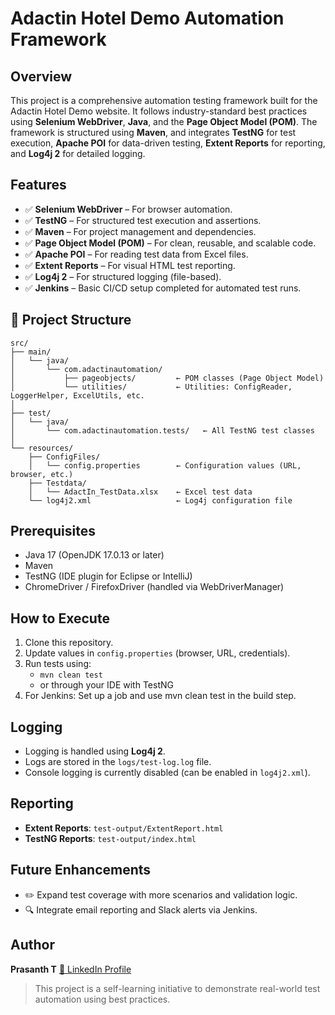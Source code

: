# Adactin Hotel Demo Automation Framework

## Overview

This project is a comprehensive automation testing framework built for the Adactin Hotel Demo website. It follows industry-standard best practices using **Selenium WebDriver**, **Java**, and the **Page Object Model (POM)**. The framework is structured using **Maven**, and integrates **TestNG** for test execution, **Apache POI** for data-driven testing, **Extent Reports** for reporting, and **Log4j 2** for detailed logging.

## Features

- ✅ **Selenium WebDriver** – For browser automation.
- ✅ **TestNG** – For structured test execution and assertions.
- ✅ **Maven** – For project management and dependencies.
- ✅ **Page Object Model (POM)** – For clean, reusable, and scalable code.
- ✅ **Apache POI** – For reading test data from Excel files.
- ✅ **Extent Reports** – For visual HTML test reporting.
- ✅ **Log4j 2** – For structured logging (file-based).
- ✅ **Jenkins** – Basic CI/CD setup completed for automated test runs.

## 📁 Project Structure

```
src/
├── main/
│   └── java/
│       └── com.adactinautomation/
│           ├── pageobjects/         ← POM classes (Page Object Model)
│           └── utilities/           ← Utilities: ConfigReader, LoggerHelper, ExcelUtils, etc.
│
├── test/
│   └── java/
│       └── com.adactinautomation.tests/   ← All TestNG test classes
│
└── resources/
    ├── ConfigFiles/
    │   └── config.properties        ← Configuration values (URL, browser, etc.)
    ├── Testdata/
    │   └── AdactIn_TestData.xlsx    ← Excel test data
    └── log4j2.xml                   ← Log4j configuration file
```

## Prerequisites

- Java 17 (OpenJDK 17.0.13 or later)
- Maven
- TestNG (IDE plugin for Eclipse or IntelliJ)
- ChromeDriver / FirefoxDriver (handled via WebDriverManager)

## How to Execute

1. Clone this repository.
2. Update values in `config.properties` (browser, URL, credentials).
3. Run tests using:
   - `mvn clean test`
   - or through your IDE with TestNG
4. For Jenkins: Set up a job and use mvn clean test in the build step.

## Logging

- Logging is handled using **Log4j 2**.
- Logs are stored in the `logs/test-log.log` file.
- Console logging is currently disabled (can be enabled in `log4j2.xml`).

## Reporting

- **Extent Reports**: `test-output/ExtentReport.html`
- **TestNG Reports**: `test-output/index.html`

## Future Enhancements

- ✏️ Expand test coverage with more scenarios and validation logic.
- 🔍 Integrate email reporting and Slack alerts via Jenkins.

## Author

**Prasanth T**
[🔗 LinkedIn Profile](https://www.linkedin.com/in/prasanth-thanikachalam)

> This project is a self-learning initiative to demonstrate real-world test automation using best practices.
